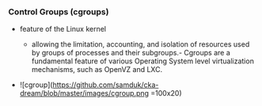 ### Control Groups (cgroups)
- feature of the Linux kernel 
	- allowing the limitation, accounting, and isolation of resources used by groups of processes and their subgroups.- Cgroups are a fundamental feature of various Operating System level virtualization mechanisms, such as OpenVZ and LXC. 

- ![cgroup](https://github.com/samduk/cka-dream/blob/master/images/cgroup.png =100x20)
